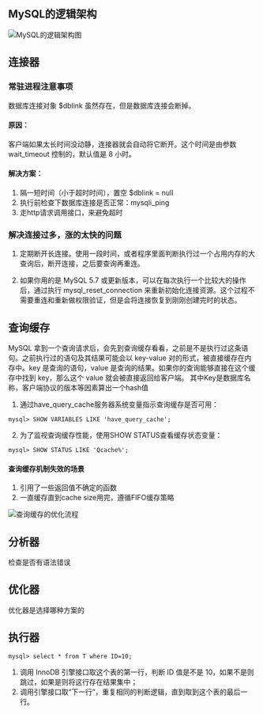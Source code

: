 
## MySQL的逻辑架构
![MySQL的逻辑架构图](https://cdn-pri.nlark.com/yuque/0/2018/png/103176/1542763053276-bb6f996e-00ce-4d77-9843-ca4f413475e1.png)

## 连接器

### 常驻进程注意事项
数据库连接对象 $dblink 虽然存在，但是数据库连接会断掉。  
#### 原因：  
客户端如果太长时间没动静，连接器就会自动将它断开。这个时间是由参数 wait_timeout 控制的，默认值是 8 小时。
#### 解决方案：  
1. 隔一短时间（小于超时时间），置空 $dblink = null
2. 执行前检查下数据库连接是否正常：mysqli_ping
3. 走http请求调用接口，来避免超时


### 解决连接过多，涨的太快的问题
1. 定期断开长连接。使用一段时间，或者程序里面判断执行过一个占用内存的大查询后，断开连接，之后要查询再重连。

2. 如果你用的是 MySQL 5.7 或更新版本，可以在每次执行一个比较大的操作后，通过执行 mysql_reset_connection 来重新初始化连接资源。这个过程不需要重连和重新做权限验证，但是会将连接恢复到刚刚创建完时的状态。


## 查询缓存
MySQL 拿到一个查询请求后，会先到查询缓存看看，之前是不是执行过这条语句。之前执行过的语句及其结果可能会以 key-value 对的形式，被直接缓存在内存中。key 是查询的语句，value 是查询的结果。如果你的查询能够直接在这个缓存中找到 key，那么这个 value 就会被直接返回给客户端。
其中Key是数据库名称，客户端协议的版本等因素算出一个hash值

1. 通过have_query_cache服务器系统变量指示查询缓存是否可用：
```
mysql> SHOW VARIABLES LIKE 'have_query_cache';
```
2. 为了监视查询缓存性能，使用SHOW STATUS查看缓存状态变量：
```
mysql> SHOW STATUS LIKE 'Qcache%';
```

####  查询缓存机制失效的场景
1. 引用了一些返回值不确定的函数
2. 一直缓存直到cache size用完，遵循FIFO缓存策略

![查询缓存的优化流程](https://cdn-pri.nlark.com/yuque/0/2018/png/103176/1542764550940-8ea326dd-5b80-4e9d-87d4-97d52104b37f.png)

## 分析器
检查是否有语法错误

## 优化器
优化器是选择哪种方案的

## 执行器
```
mysql> select * from T where ID=10;
```
1. 调用 InnoDB 引擎接口取这个表的第一行，判断 ID 值是不是 10，如果不是则跳过，如果是则将这行存在结果集中；
2. 调用引擎接口取“下一行”，重复相同的判断逻辑，直到取到这个表的最后一行。
